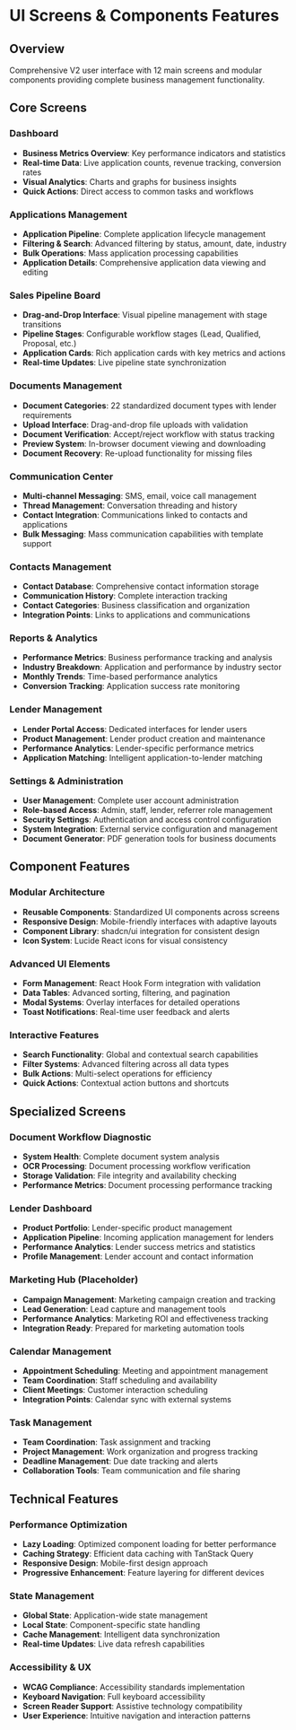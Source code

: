 # UI Screens & Components Features

## Overview
Comprehensive V2 user interface with 12 main screens and modular components providing complete business management functionality.

## Core Screens

### Dashboard
- **Business Metrics Overview**: Key performance indicators and statistics
- **Real-time Data**: Live application counts, revenue tracking, conversion rates
- **Visual Analytics**: Charts and graphs for business insights
- **Quick Actions**: Direct access to common tasks and workflows

### Applications Management
- **Application Pipeline**: Complete application lifecycle management
- **Filtering & Search**: Advanced filtering by status, amount, date, industry
- **Bulk Operations**: Mass application processing capabilities
- **Application Details**: Comprehensive application data viewing and editing

### Sales Pipeline Board
- **Drag-and-Drop Interface**: Visual pipeline management with stage transitions
- **Pipeline Stages**: Configurable workflow stages (Lead, Qualified, Proposal, etc.)
- **Application Cards**: Rich application cards with key metrics and actions
- **Real-time Updates**: Live pipeline state synchronization

### Documents Management
- **Document Categories**: 22 standardized document types with lender requirements
- **Upload Interface**: Drag-and-drop file uploads with validation
- **Document Verification**: Accept/reject workflow with status tracking
- **Preview System**: In-browser document viewing and downloading
- **Document Recovery**: Re-upload functionality for missing files

### Communication Center
- **Multi-channel Messaging**: SMS, email, voice call management
- **Thread Management**: Conversation threading and history
- **Contact Integration**: Communications linked to contacts and applications
- **Bulk Messaging**: Mass communication capabilities with template support

### Contacts Management
- **Contact Database**: Comprehensive contact information storage
- **Communication History**: Complete interaction tracking
- **Contact Categories**: Business classification and organization
- **Integration Points**: Links to applications and communications

### Reports & Analytics
- **Performance Metrics**: Business performance tracking and analysis
- **Industry Breakdown**: Application and performance by industry sector
- **Monthly Trends**: Time-based performance analytics
- **Conversion Tracking**: Application success rate monitoring

### Lender Management
- **Lender Portal Access**: Dedicated interfaces for lender users
- **Product Management**: Lender product creation and maintenance
- **Performance Analytics**: Lender-specific performance metrics
- **Application Matching**: Intelligent application-to-lender matching

### Settings & Administration
- **User Management**: Complete user account administration
- **Role-based Access**: Admin, staff, lender, referrer role management
- **Security Settings**: Authentication and access control configuration
- **System Integration**: External service configuration and management
- **Document Generator**: PDF generation tools for business documents

## Component Features

### Modular Architecture
- **Reusable Components**: Standardized UI components across screens
- **Responsive Design**: Mobile-friendly interfaces with adaptive layouts
- **Component Library**: shadcn/ui integration for consistent design
- **Icon System**: Lucide React icons for visual consistency

### Advanced UI Elements
- **Form Management**: React Hook Form integration with validation
- **Data Tables**: Advanced sorting, filtering, and pagination
- **Modal Systems**: Overlay interfaces for detailed operations
- **Toast Notifications**: Real-time user feedback and alerts

### Interactive Features
- **Search Functionality**: Global and contextual search capabilities
- **Filter Systems**: Advanced filtering across all data types
- **Bulk Actions**: Multi-select operations for efficiency
- **Quick Actions**: Contextual action buttons and shortcuts

## Specialized Screens

### Document Workflow Diagnostic
- **System Health**: Complete document system analysis
- **OCR Processing**: Document processing workflow verification
- **Storage Validation**: File integrity and availability checking
- **Performance Metrics**: Document processing performance tracking

### Lender Dashboard
- **Product Portfolio**: Lender-specific product management
- **Application Pipeline**: Incoming application management for lenders
- **Performance Analytics**: Lender success metrics and statistics
- **Profile Management**: Lender account and contact information

### Marketing Hub (Placeholder)
- **Campaign Management**: Marketing campaign creation and tracking
- **Lead Generation**: Lead capture and management tools
- **Performance Analytics**: Marketing ROI and effectiveness tracking
- **Integration Ready**: Prepared for marketing automation tools

### Calendar Management
- **Appointment Scheduling**: Meeting and appointment management
- **Team Coordination**: Staff scheduling and availability
- **Client Meetings**: Customer interaction scheduling
- **Integration Points**: Calendar sync with external systems

### Task Management
- **Team Coordination**: Task assignment and tracking
- **Project Management**: Work organization and progress tracking
- **Deadline Management**: Due date tracking and alerts
- **Collaboration Tools**: Team communication and file sharing

## Technical Features

### Performance Optimization
- **Lazy Loading**: Optimized component loading for better performance
- **Caching Strategy**: Efficient data caching with TanStack Query
- **Responsive Design**: Mobile-first design approach
- **Progressive Enhancement**: Feature layering for different devices

### State Management
- **Global State**: Application-wide state management
- **Local State**: Component-specific state handling
- **Cache Management**: Intelligent data synchronization
- **Real-time Updates**: Live data refresh capabilities

### Accessibility & UX
- **WCAG Compliance**: Accessibility standards implementation
- **Keyboard Navigation**: Full keyboard accessibility
- **Screen Reader Support**: Assistive technology compatibility
- **User Experience**: Intuitive navigation and interaction patterns